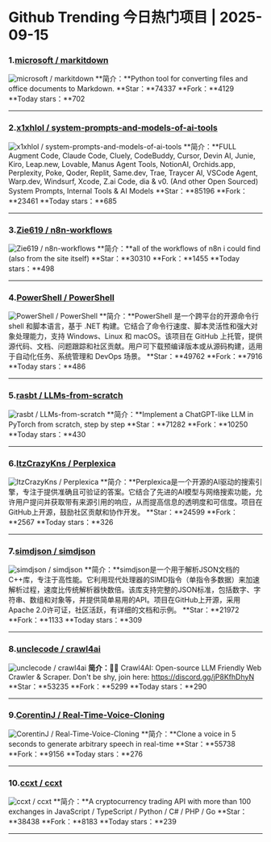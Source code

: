 # Github Trending 今日热门项目 | 2025-09-15
### 1.[microsoft / markitdown](https://github.com/microsoft/markitdown)

![microsoft / markitdown](https://opengraph.githubassets.com/6eeaf1539ebf9fde1f284cc26432146bbbefc0a8fb2638cd913ed09ab9d43dc5/microsoft/markitdown)
**简介：**Python tool for converting files and office documents to Markdown.
**Star：**74337
**Fork：**4129
**Today stars：**702

---

### 2.[x1xhlol / system-prompts-and-models-of-ai-tools](https://github.com/x1xhlol/system-prompts-and-models-of-ai-tools)

![x1xhlol / system-prompts-and-models-of-ai-tools](https://opengraph.githubassets.com/44e4b7061e1c5109666f8965e1ab78eef465b397ea819fee0028ca6e67729ead/x1xhlol/system-prompts-and-models-of-ai-tools)
**简介：**FULL Augment Code, Claude Code, Cluely, CodeBuddy, Cursor, Devin AI, Junie, Kiro, Leap.new, Lovable, Manus Agent Tools, NotionAI, Orchids.app, Perplexity, Poke, Qoder, Replit, Same.dev, Trae, Traycer AI, VSCode Agent, Warp.dev, Windsurf, Xcode, Z.ai Code, dia & v0. (And other Open Sourced) System Prompts, Internal Tools & AI Models
**Star：**85196
**Fork：**23461
**Today stars：**685

---

### 3.[Zie619 / n8n-workflows](https://github.com/Zie619/n8n-workflows)

![Zie619 / n8n-workflows](https://opengraph.githubassets.com/d0aad39ada03922355c54a0804a1dc81d791ae5afe6b140288ef3d0c7f1c65e7/Zie619/n8n-workflows)
**简介：**all of the workflows of n8n i could find (also from the site itself)
**Star：**30310
**Fork：**1455
**Today stars：**498

---

### 4.[PowerShell / PowerShell](https://github.com/PowerShell/PowerShell)

![PowerShell / PowerShell](https://repository-images.githubusercontent.com/49609581/aad0ad80-cdec-11ea-8248-a37bc0571bfd)
**简介：**PowerShell 是一个跨平台的开源命令行 shell 和脚本语言，基于 .NET 构建。它结合了命令行速度、脚本灵活性和强大对象处理能力，支持 Windows、Linux 和 macOS。该项目在 GitHub 上托管，提供源代码、文档、问题跟踪和社区贡献。用户可下载预编译版本或从源码构建，适用于自动化任务、系统管理和 DevOps 场景。
**Star：**49762
**Fork：**7916
**Today stars：**486

---

### 5.[rasbt / LLMs-from-scratch](https://github.com/rasbt/LLMs-from-scratch)

![rasbt / LLMs-from-scratch](https://repository-images.githubusercontent.com/669879380/79da1d51-4ef9-4733-a61c-1d7851020d9a)
**简介：**Implement a ChatGPT-like LLM in PyTorch from scratch, step by step
**Star：**71282
**Fork：**10250
**Today stars：**430

---

### 6.[ItzCrazyKns / Perplexica](https://github.com/ItzCrazyKns/Perplexica)

![ItzCrazyKns / Perplexica](https://repository-images.githubusercontent.com/784181462/17e6c91a-a490-42ca-8e32-26e376f63a06)
**简介：**Perplexica是一个开源的AI驱动的搜索引擎，专注于提供准确且可验证的答案。它结合了先进的AI模型与网络搜索功能，允许用户提问并获取带有来源引用的响应，从而提高信息的透明度和可信度。项目在GitHub上开源，鼓励社区贡献和协作开发。
**Star：**24599
**Fork：**2567
**Today stars：**326

---

### 7.[simdjson / simdjson](https://github.com/simdjson/simdjson)

![simdjson / simdjson](https://repository-images.githubusercontent.com/126412363/320f3a00-654c-11ea-8248-d22e0c0fdc2a)
**简介：**simdjson是一个用于解析JSON文档的C++库，专注于高性能。它利用现代处理器的SIMD指令（单指令多数据）来加速解析过程，速度比传统解析器快数倍。该库支持完整的JSON标准，包括数字、字符串、数组和对象等，并提供简单易用的API。项目在GitHub上开源，采用Apache 2.0许可证，社区活跃，有详细的文档和示例。
**Star：**21972
**Fork：**1133
**Today stars：**309

---

### 8.[unclecode / crawl4ai](https://github.com/unclecode/crawl4ai)

![unclecode / crawl4ai](https://opengraph.githubassets.com/25036a062a736afb0058a75f805e48031441458c332a2ec9218583bb682dff72/unclecode/crawl4ai)
**简介：**🚀🤖 Crawl4AI: Open-source LLM Friendly Web Crawler & Scraper. Don't be shy, join here: https://discord.gg/jP8KfhDhyN
**Star：**53235
**Fork：**5299
**Today stars：**290

---

### 9.[CorentinJ / Real-Time-Voice-Cloning](https://github.com/CorentinJ/Real-Time-Voice-Cloning)

![CorentinJ / Real-Time-Voice-Cloning](https://repository-images.githubusercontent.com/188660663/f7563980-8c7b-11e9-9035-bb7565431093)
**简介：**Clone a voice in 5 seconds to generate arbitrary speech in real-time
**Star：**55738
**Fork：**9156
**Today stars：**276

---

### 10.[ccxt / ccxt](https://github.com/ccxt/ccxt)

![ccxt / ccxt](https://repository-images.githubusercontent.com/91253698/ea8e3c00-171a-11ea-9a81-e79b426fe455)
**简介：**A cryptocurrency trading API with more than 100 exchanges in JavaScript / TypeScript / Python / C# / PHP / Go
**Star：**38438
**Fork：**8183
**Today stars：**239

---

